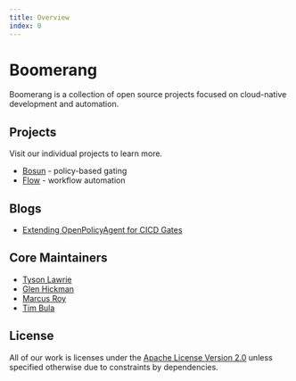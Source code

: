```yaml
---
title: Overview
index: 0
---
```



#  Boomerang

Boomerang is a collection of open source projects focused on cloud-native development and automation.



## Projects

Visit our individual projects to learn more.

- [Bosun](/docs/boomerang-bosun/introduction/overview) - policy-based gating
- [Flow](/docs/boomerang-flow/introduction/overview) - workflow automation

## Blogs

- [Extending OpenPolicyAgent for CICD Gates](https://medium.com/ibm-cloud/extending-openpolicyagent-for-cicd-gates-3a260852d626)

## Core Maintainers

- [Tyson Lawrie](https://github.com/tlawrie)
- [Glen Hickman](https://github.com/gchickma)
- [Marcus Roy](https://github.com/marcusdroy)
- [Tim Bula](https://github.com/timrbula)

## License

All of our work is licenses under the [Apache License Version 2.0](LICENSE) unless specified otherwise due to constraints by dependencies.
